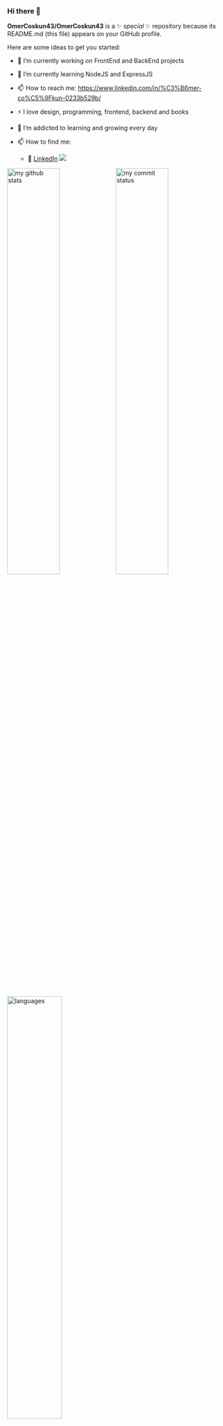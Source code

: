 ### Hi there 👋


**OmerCoskun43/OmerCoskun43** is a ✨ _special_ ✨ repository because its README.md (this file) appears on your GitHub profile.

Here are some ideas to get you started:

- 🔭 I’m currently working on FrontEnd and BackEnd projects
- 🌱 I’m currently learning NodeJS and ExpressJS
- 📫 How to reach me: https://www.linkedin.com/in/%C3%B6mer-co%C5%9Fkun-0233b529b/

- :zap: I love design, programming, frontend, backend and books
- 🌱 I’m addicted to learning and growing every day

- 📫 How to find me: 
  - :office: [LinkedIn](https://www.linkedin.com/in/%C3%B6mer-co%C5%9Fkun-0233b529b/)
![](https://komarev.com/ghpvc/?username=OmerCoskun43)

 <img src="https://github-readme-stats.vercel.app/api?username=OmerCoskun43&theme=chartreuse-dark" alt="my github stats" width="49%"/>

 <img src="https://github-readme-streak-stats.herokuapp.com/?user=OmerCoskun43&theme=chartreuse-dark" alt="my commit status" width="49%" />

 <img src="https://github-readme-stats.vercel.app/api/top-langs/?username=OmerCoskun43&theme=chartreuse-dark&layout=compact" alt="languages" width="50%">

![](https://media.giphy.com/media/iIqmM5tTjmpOB9mpbn/giphy.gif)
<img src=”https://media.giphy.com/media/iIqmM5tTjmpOB9mpbn/giphy.gif”/>

[![My Skills](https://skillicons.dev/icons?i=c,python,ts,js,html,css,react,redux,nodejs,express,pug,jquery,sass,bootstrap,materialui,styledcomponents,tailwind,jest,nodejs,sqlite,postgres,vscode,postman,github,wordpress&theme=light&perline=5)](https://skillicons.dev)

<h2 align="center">🚀Technical Skills</h2>
<div align="center">
<img      src="https://img.shields.io/badge/React-20232A?style=for-the-badge&logo=react&logoColor=61DAFB"  alt="Reactjs"  />
<img src="https://img.shields.io/badge/Next-black?style=for-the-badge&logo=next.js&logoColor=white" alt="Nextjs"  />
<img src="https://img.shields.io/badge/redux-%23593d88.svg?style=for-the-badge&logo=redux&logoColor=white"  alt="Redux" />      
<img      src="https://img.shields.io/badge/JavaScript-323330?style=for-the-badge&logo=javascript&logoColor=F7DF1E"    alt="JavaScript"  />
<img      src="https://img.shields.io/badge/typescript-%23007ACC.svg?style=for-the-badge&logo=typescript&logoColor=white"  alt="TypeScript"  />
</br>
<img      src="https://img.shields.io/badge/HTML5-E34F26?style=for-the-badge&logo=html5&logoColor=white"        alt="HTML5"        />
<img
src="https://img.shields.io/badge/CSS3-1572B6?style=for-the-badge&logo=css3&logoColor=white"  alt="CSS3"     />
<img        src="https://img.shields.io/badge/tailwindcss-%2338B2AC.svg?style=for-the-badge&logo=tailwind-css&logoColor=white" alt="tailwindcss" />
<img 
src="https://img.shields.io/badge/MUI-%230081CB.svg?style=for-the-badge&logo=mui&logoColor=white" />
<img
src="https://img.shields.io/badge/Bootstrap-563D7C?style=for-the-badge&logo=bootstrap&logoColor=white" alt="Bootstrap" />
<img src="https://img.shields.io/badge/Sass-CC6699?style=for-the-badge&logo=sass&logoColor=white" alt="Sass"  />
</br>
<img  src="https://img.shields.io/badge/Visual_Studio_Code-0078D4?style=for-the-badge&logo=visual%20studio%20code&logoColor=white" alt="VSCode"  />
</br>
<img
src="https://img.shields.io/badge/Python-14354C?style=for-the-badge&logo=python&logoColor=white"         alt="Python"         />
<img        src="https://img.shields.io/badge/Django-092E20?style=for-the-badge&logo=django&logoColor=white"         alt="Django"         />
      <img         src="https://img.shields.io/badge/PostgreSQL-316192?style=for-the-badge&logo=postgresql&logoColor=white"         alt="PostgreSQL"         />
<img  src="https://img.shields.io/badge/Node.js-43853D?style=for-the-badge&logo=node.js&logoColor=white"         alt="Nodejs"         />
<img        src="https://img.shields.io/badge/express.js-%23404d59.svg?style=for-the-badge&logo=express&logoColor=%2361DAFB"        />
<img        src="https://img.shields.io/badge/MongoDB-%234ea94b.svg?style=for-the-badge&logo=mongodb&logoColor=white"        />
</br>
<img src="https://img.shields.io/badge/GIT-E44C30?style=for-the-badge&logo=git&logoColor=white" alt="GIT"
        />
<img src="https://img.shields.io/badge/Jira-0052CC?style=for-the-badge&logo=Jira&logoColor=white" alt="JIRA" />

</div>

[![Github Badge](https://img.shields.io/badge/-Github-000?style=quare&labelColor=000&logo=Github&logoColor=white&link=link)](link) 
[![Instagram Badge](https://img.shields.io/badge/-Instagram-C13584?style=flat-quare&labelColor=C13584&logo=instagram&logoColor=white&link=link)](link) 
[![Medium Badge](https://img.shields.io/badge/-Medium-757575?style=flat-quare&labelColor=757575&logo=Medium&logoColor=white&link=link)](link) 
[![Blogger Badge](https://img.shields.io/badge/-Blogger-FF9800?style=flat-quare&labelColor=FF9800&logo=Blogger&logoColor=white&link=link)](link)



[![Linkedin: VPA] (https://img.shields.io/badge/linkedin-%230077B5.svg?&style=for-the-badge&logo=linkedin&logoColor=white)]
(https://www.linkedin.com/in/%C3%B6mer-co%C5%9Fkun-0233b529b/)


</br>

<h2 align="center">My Top Projects</h2>


<br>

###
<table style="width:100%">
  <tr>
    <th>Repo Link</th>
    <th>Project Demo</th>
    <th>Stack</th>
    <th>Project Preview </th>
  </tr>
     <tr>
    <td><a href="https://github.com/OmerCoskun43/MyPortfolioPage" target="_blank">My Portfolio Page<a/></td>
    <td><a href="https://omercoskun.vercel.app/">Demo Link</a> </td>
    <td><p>My Portfolio Page </p></td>
    <td  width="50%"><img src="https://github.com/OmerCoskun43/MyPortfolioPage/assets/144324576/0a5592ec-d365-4e2a-b286-d64a1c8fc7ab"/></p></td>
  </tr>
  <tr>
    <td><a href="https://github.com/OmerCoskun43/personal-finance-electron-app" target="_blank">Personal Finance App<a/></td>
    <td><a href="https://github-production-user-asset-6210df.s3.amazonaws.com/144324576/377401908-4351b4c6-c655-4dd7-a032-11b3e7a16da9.gif?X-Amz-Algorithm=AWS4-HMAC-SHA256&X-Amz-Credential=AKIAVCODYLSA53PQK4ZA%2F20241017%2Fus-east-1%2Fs3%2Faws4_request&X-Amz-Date=20241017T092634Z&X-Amz-Expires=300&X-Amz-Signature=4f0aab4259ac499c549ee1c18f8769ae1e01fe69ee1fd38aa51cfb188c0c388d&X-Amz-SignedHeaders=host">Demo Link</a> </td>
    <td><p>Electron.js</p></td>
    <td  width="50%"><img src="https://github.com/user-attachments/assets/4351b4c6-c655-4dd7-a032-11b3e7a16da9"/></p></td>
  </tr>
  
   <tr>
    <td><a href="https://github.com/OmerCoskun43/CRM-Client">CRM APP<a/></td>
    <td><a href="https://crm-client-bay.vercel.app/">Demo Link</a> </td>
    <td><p>React JS</p></td>
    <td  width="50%"><img src="https://github.com/user-attachments/assets/36a56774-5ebb-470f-ab23-92422aab1cd0"/></p></td>
  </tr>
  

  <tr>
    <td><a href="https://github.com/OmerCoskun43/HotelApi-Client">HOTEL BOOKING APP</a></td>
    <td><a href="https://hotel-api-client.vercel.app/">Demo Link</a></td>
    <td><p>MERN STACK - NODEJS</p></td>
    <td width="50%"><img src="https://github.com/OmerCoskun43/HotelApi-Client/assets/144324576/5ddc11a0-96c7-423d-a2ea-4dfcbad4779d" /></td>
</tr>

<tr>
    <td><a href="https://github.com/OmerCoskun43/RentACarApi-Client">RENT A CAR APP v1<a/></td>
    <td><a href="https://rent-a-car-api-client.vercel.app/">Demo Link</a> </td>
    <td><p>MERN STACK - NODEJS </p></td>
    <td  width="50%"><img src="https://github.com/OmerCoskun43/RentACarApi-Client/assets/144324576/dd6e632a-e4e3-4a36-85b3-39d183bc535d"/></p></td>
  </tr>

    
  <tr>
    <td><a href="https://github.com/OmerCoskun43/BlogPost-Client">BLOG APP<a/></td>
    <td><a href="https://blog-post-client-one.vercel.app/">Demo Link</a> </td>
    <td><p>MERN STACK - NODEJS </p></td>
    <td  width="50%"><img src="https://github.com/OmerCoskun43/BlogPost-Client/assets/144324576/6b2b67fb-5405-4a07-b475-f5bf59f5fd82"/></p></td>
  </tr>
     
  <tr>
    <td><a href="https://github.com/OmerCoskun43/client-bookstore">BOOKSTORE APP<a/></td>
    <td><a href="https://client-bookstore.vercel.app/">Demo Link</a> </td>
    <td><p>MERN STACK - NODEJS</p></td>
    <td  width="50%"><img src="https://github.com/OmerCoskun43/client-bookstore/assets/144324576/b112c451-2253-49d7-821a-ccfe53f97749"/></p></td>
  </tr>
  <tr>
    <td><a href="https://github.com/OmerCoskun43/STOCK-APP-V2?tab=readme-ov-file">STOCK APP<a/></td>
    <td><a href="https://stock-app-v2-react-mui-tailwind-redux.netlify.app/">Demo Link</a> </td>
    <td><p>React JS</p></td>
    <td  width="50%"><img src="https://github.com/OmerCoskun43/STOCK-APP-V2/assets/144324576/09873f91-7ff5-46bb-b768-27e146a5b636"/></p></td>
  </tr>
        <tr>
    <td><a href="https://github.com/OmerCoskun43/cskn-store-typescript-tailwind">STORE APP<a/></td>
    <td><a href="https://cskn-store-typescript-tailwind.netlify.app/">Demo Link</a> </td>
    <td><p>TypeScript Tailwind</p></td>
    <td  width="50%"><img src="https://github.com/OmerCoskun43/cskn-store-typescript-tailwind/assets/144324576/405e966c-008b-4acf-a37e-e8d75dac6fa8"/></p></td>
  </tr>

   

      
 <tr>
    <td><a href="https://github.com/OmerCoskun43/BlogApp-Redux-Mui-React">BLOG APP<a/></td>
    <td><a href="https://blogapp-redux-mui-react.netlify.app/">Demo Link</a> </td>
    <td><p>REACT REDUX TOOLkit</p></td>
    <td  width="50%"><img src="https://github.com/OmerCoskun43/BlogApp-Redux-Mui-React/assets/144324576/98c8b509-eaaf-4901-a9ae-e5c5051dd90a"/></p></td>
  </tr>
   <tr>
    <td><a href="https://github.com/OmerCoskun43/recipe-app-with-firebase-react">RECIPE APP<a/></td>
    <td><a href="https://recipe-app-with-firebase-and-react.netlify.app/">Demo Link</a> </td>
    <td><p>REACT FIREBASE</p></td>
    <td  width="50%"><img src="https://github.com/OmerCoskun43/recipe-app-with-firebase-react/assets/144324576/8008c18a-564a-4f5c-b952-0e93e210477b"/></p></td>
  </tr>
   <tr>
    <td><a href="https://github.com/OmerCoskun43/TodoApp-Client">TODO APP<a/></td>
    <td><a href="https://todo-app-client-nu.vercel.app/">Demo Link</a> </td>
    <td><p>MERN STACK - NODEJS </p></td>
    <td  width="50%"><img src="https://github.com/OmerCoskun43/TodoApp-Server/assets/144324576/7b58cae4-cc21-432e-93bc-ede2f781baad"/></p></td>
  </tr>

  <tr>
    <td><a href="https://github.com/OmerCoskun43/movie-app-with-firebase">MOVIE APP<a/></td>
    <td><a href="https://movie-app-with-firebase.netlify.app/">Demo Link</a> </td>
    <td><p>REACT NEXT.JS TAILWIND FIREBASE</p></td>
    <td  width="50%"><img src="https://github.com/OmerCoskun43/movie-app-with-firebase/assets/144324576/fc0876d5-7ccd-48b2-910b-2f08edffd1d0"/></p></td>
  </tr>
    <tr>
    <td><a href="https://github.com/OmerCoskun43/Cskn-Store?tab=readme-ov-file">E-COMMERCE APP<a/></td>
    <td><a href="https://cskn-store-with-react.netlify.app/">Demo Link</a> </td>
    <td><p>REACT TAILWIND </p></td>
    <td  width="50%"><img src="https://github.com/OmerCoskun43/Cskn-Store/assets/144324576/d8c4afb6-4cb6-4224-85a1-8ded960616e5"/></p></td>
          <tr>
    <td><a href="https://github.com/OmerCoskun43/Shopping-Cart-APP?tab=readme-ov-file">SHOPPING CART APP<a/></td>
    <td><a href="https://shopping-cart-app-with-react.netlify.app/">Demo Link</a> </td>
    <td><p>REACT APP </p></td>
    <td  width="50%"><img src="https://github.com/OmerCoskun43/Shopping-Cart-APP/assets/144324576/c06db197-636a-4075-b79e-676ab86d575a"/></p></td>
                <tr>
    <td><a href="https://github.com/OmerCoskun43/e-ticaret-sitesi-ecommerce-site?tab=readme-ov-file">E-COMMERCE WEBSITE<a/></td>
    <td><a href="https://e-ticaret-sitesi-e-commerce-site.netlify.app/">Demo Link</a> </td>
    <td><p>REACT REDUX BOOTSTRAP APP </p></td>
    <td  width="50%"><img src="https://github.com/OmerCoskun43/e-ticaret-sitesi-ecommerce-site/assets/144324576/8ff08fa5-adf1-46ec-91f2-39f81efb1ca0"/></p></td>
  </tr>
                  <tr>
    <td><a href="https://github.com/OmerCoskun43/project-4-appoinment-app">APPOINTMENT APP FOR HOSPITALS<a/></td>
    <td><a href="https://cskn-hospital.netlify.app/">Demo Link</a> </td>
    <td><p>REACT  BOOTSTRAP APP </p></td>
    <td  width="50%"><img src="https://github.com/OmerCoskun43/project-4-appoinment-app/assets/144324576/5c72749f-969d-46c0-ad23-e05128ccb17e"/></p></td>
  </tr>
   <tr>
    <td><a href="https://github.com/OmerCoskun43/Technical-Service-App">Technical Service App<a/></td>
    <td><a href="https://technical-service-app.vercel.app/">Demo Link</a> </td>
    <td><p>REACT - TAILWIND </p></td>
    <td  width="50%"><img src="https://github.com/OmerCoskun43/Technical-Service-App/assets/144324576/ef584b99-c40b-4b15-beb3-21641bc5bef0"/></p></td>
  </tr>
    <tr>
    <td><a href="https://github.com/OmerCoskun43/Sofa-Carpet-Bed-Washing">Sofa-Carpet-Bed-Washing<a/></td>
    <td><a href="https://sofa-carpet-washing.vercel.app/">Demo Link</a> </td>
    <td><p>REACT - TAILWIND </p></td>
    <td  width="50%"><img src="https://github.com/OmerCoskun43/Sofa-Carpet-Bed-Washing/assets/144324576/0daefaa4-63fd-4b63-a488-c5da9f89e2c8"/></p></td>
  </tr>

  
    

      
</table>




















